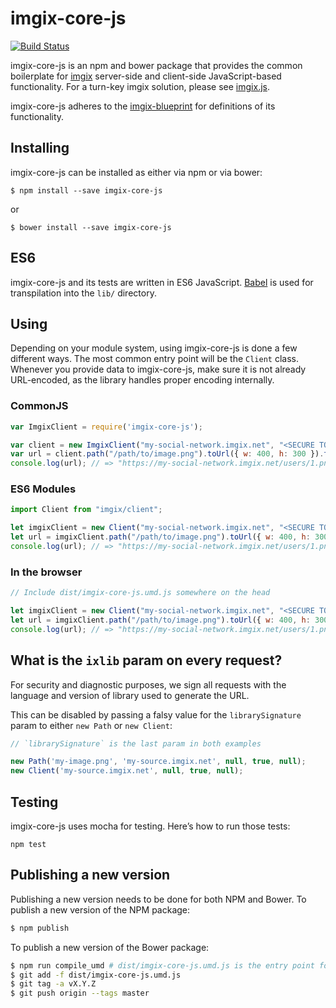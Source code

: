 # imgix-core-js

[![Build Status](https://travis-ci.org/imgix/imgix-core-js.png?branch=master)](https://travis-ci.org/imgix/imgix-core-js)

imgix-core-js is an npm and bower package that provides the common boilerplate for [imgix](https://www.imgix.com) server-side and client-side JavaScript-based functionality. For a turn-key imgix solution, please see [imgix.js](https://www.imgix.com/imgix-js).

imgix-core-js adheres to the [imgix-blueprint](https://github.com/imgix/imgix-blueprint) for definitions of its functionality.

## Installing

imgix-core-js can be installed as either via npm or via bower:

```
$ npm install --save imgix-core-js
```

or

```
$ bower install --save imgix-core-js
```

## ES6

imgix-core-js and its tests are written in ES6 JavaScript. [Babel](https://babeljs.io/) is used for transpilation into the `lib/` directory.

## Using

Depending on your module system, using imgix-core-js is done a few different ways. The most common entry point will be the `Client` class. Whenever you provide data to imgix-core-js, make sure it is not already URL-encoded, as the library handles proper encoding internally.

### CommonJS

```javascript
var ImgixClient = require('imgix-core-js');

var client = new ImgixClient("my-social-network.imgix.net", "<SECURE TOKEN>");
var url = client.path("/path/to/image.png").toUrl({ w: 400, h: 300 }).toString();
console.log(url); // => "https://my-social-network.imgix.net/users/1.png?w=400&h=300&s=…"
```

### ES6 Modules

```javascript
import Client from "imgix/client";

let imgixClient = new Client("my-social-network.imgix.net", "<SECURE TOKEN>");
let url = imgixClient.path("/path/to/image.png").toUrl({ w: 400, h: 300 }).toString();
console.log(url); // => "https://my-social-network.imgix.net/users/1.png?w=400&h=300&s=…"
```

### In the browser

```javascript
// Include dist/imgix-core-js.umd.js somewhere on the head

let imgixClient = new Client("my-social-network.imgix.net", "<SECURE TOKEN>");
let url = imgixClient.path("/path/to/image.png").toUrl({ w: 400, h: 300 }).toString();
console.log(url); // => "https://my-social-network.imgix.net/users/1.png?w=400&h=300&s=…"
```

## What is the `ixlib` param on every request?

For security and diagnostic purposes, we sign all requests with the language and version of library used to generate the URL.

This can be disabled by passing a falsy value for the `librarySignature` param to either `new Path` or `new Client`:

``` javascript
// `librarySignature` is the last param in both examples

new Path('my-image.png', 'my-source.imgix.net', null, true, null);
new Client('my-source.imgix.net', null, true, null);
```

## Testing

imgix-core-js uses mocha for testing. Here’s how to run those tests:

```
npm test
```

## Publishing a new version

Publishing a new version needs to be done for both NPM and Bower. To publish a new version of the NPM package:

```bash
$ npm publish
```

To publish a new version of the Bower package:

```bash
$ npm run compile_umd # dist/imgix-core-js.umd.js is the entry point for Bower
$ git add -f dist/imgix-core-js.umd.js
$ git tag -a vX.Y.Z
$ git push origin --tags master
```
